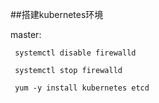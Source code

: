 ##搭建kubernetes环境

master:

     systemctl disable firewalld

     systemctl stop firewalld

     yum -y install kubernetes etcd

